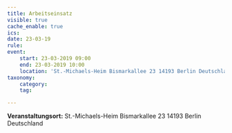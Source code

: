 ```yaml
---
title: Arbeitseinsatz
visible: true
cache_enable: true
ics: 
date: 23-03-19
rule: 
event:
	start: 23-03-2019 09:00
	end: 23-03-2019 10:00
	location: 'St.-Michaels-Heim Bismarkallee 23 14193 Berlin Deutschland'
taxonomy:
	category: 
	tag: 

---
```




**Veranstaltungsort:** St.-Michaels-Heim
Bismarkallee 23
14193 Berlin
Deutschland

